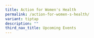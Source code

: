 ```yaml
---
title: Action for Women's Health
permalink: /action-for-women-s-health/
variant: tiptap
description: ""
third_nav_title: Upcoming Events
---
```

